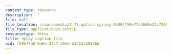 ```yaml
---
content_type: resource
description: ''
file: null
file_location: /coursemedia/2-71-optics-spring-2009/f59e77a60d6e24c7265ed1263cb0856d_OWgogzEUC5E.srt
file_type: application/x-subrip
resourcetype: Other
title: 3play caption file
uid: f59e77a6-0d6e-24c7-265e-d1263cb0856d
---
```

